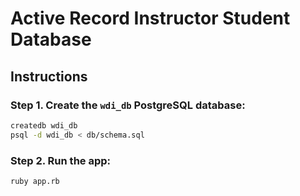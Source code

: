 # Active Record Instructor Student Database

## Instructions

### Step 1. Create the `wdi_db` PostgreSQL database:

```bash
createdb wdi_db
psql -d wdi_db < db/schema.sql
```

### Step 2. Run the app:

```bash
ruby app.rb
```
